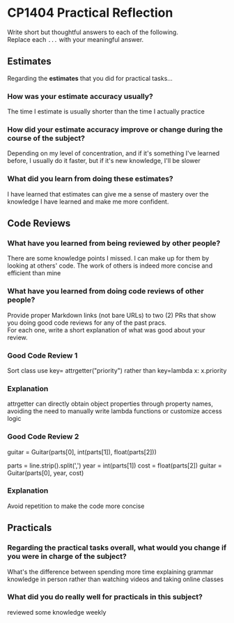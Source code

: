 # CP1404 Practical Reflection

Write short but thoughtful answers to each of the following.  
Replace each `...` with your meaningful answer.

## Estimates

Regarding the **estimates** that you did for practical tasks...

### How was your estimate accuracy usually?

The time I estimate is usually shorter than the time I actually practice

### How did your estimate accuracy improve or change during the course of the subject?

Depending on my level of concentration, and if it's something I've learned before, 
I usually do it faster, but if it's new knowledge, I'll be slower

### What did you learn from doing these estimates?

I have learned that estimates can give me a sense of mastery over the knowledge I have learned and make me more confident.

## Code Reviews

### What have you learned from being reviewed by other people?

There are some knowledge points I missed. 
I can make up for them by looking at others' code. The work of others is indeed more concise and efficient than mine

### What have you learned from doing code reviews of other people?

Provide proper Markdown links (not bare URLs) to two (2) PRs that show you doing good code reviews for any of the past
pracs.  
For each one, write a short explanation of what was good about your review.

### Good Code Review 1

Sort class use key= attrgetter("priority") rather than key=lambda x: x.priority

### Explanation

attrgetter can directly obtain object properties through property names, avoiding the need to manually write lambda functions or customize access logic

### Good Code Review 2

guitar = Guitar(parts[0], int(parts[1]), float(parts[2]))  

parts = line.strip().split(',')
        year = int(parts[1])
        cost = float(parts[2])
        guitar = Guitar(parts[0], year, cost)

### Explanation

Avoid repetition to make the code more concise

## Practicals

### Regarding the **practical tasks** overall, what would you change if you were in charge of the subject?

What's the difference between spending more time explaining grammar knowledge in person rather than watching videos and taking online classes

### What did you do really well for practicals in this subject?

reviewed some knowledge weekly
